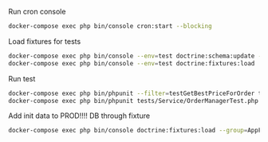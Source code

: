 Run cron console
```bash
docker-compose exec php bin/console cron:start --blocking
```

Load fixtures for tests
```bash
docker-compose exec php bin/console --env=test doctrine:schema:update --force
docker-compose exec php bin/console --env=test doctrine:fixtures:load
```

Run test
```bash
docker-compose exec php bin/phpunit --filter=testGetBestPriceForOrder tests/Service/BestPriceAnalyzerTest.php
docker-compose exec php bin/phpunit tests/Service/OrderManagerTest.php
```

Add init data to PROD!!!! DB through fixture
```bash
docker-compose exec php bin/console doctrine:fixtures:load --group=AppFixtures --append
```
